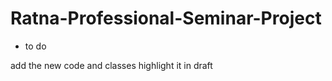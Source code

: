 # Ratna-Professional-Seminar-Project



*  to do

add the new code and classes 
highlight it in draft
